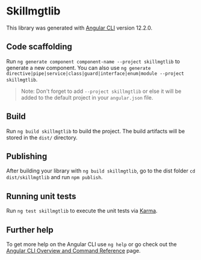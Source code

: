 # Skillmgtlib

This library was generated with [Angular CLI](https://github.com/angular/angular-cli) version 12.2.0.

## Code scaffolding

Run `ng generate component component-name --project skillmgtlib` to generate a new component. You can also use `ng generate directive|pipe|service|class|guard|interface|enum|module --project skillmgtlib`.
> Note: Don't forget to add `--project skillmgtlib` or else it will be added to the default project in your `angular.json` file. 

## Build

Run `ng build skillmgtlib` to build the project. The build artifacts will be stored in the `dist/` directory.

## Publishing

After building your library with `ng build skillmgtlib`, go to the dist folder `cd dist/skillmgtlib` and run `npm publish`.

## Running unit tests

Run `ng test skillmgtlib` to execute the unit tests via [Karma](https://karma-runner.github.io).

## Further help

To get more help on the Angular CLI use `ng help` or go check out the [Angular CLI Overview and Command Reference](https://angular.io/cli) page.
